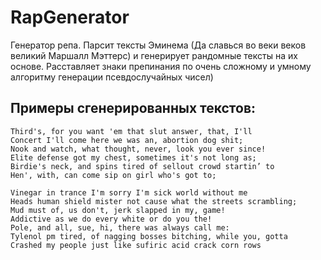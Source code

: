 # RapGenerator

Генератор репа. Парсит тексты Эминема (Да славься во веки веков великий Маршалл Мэттерс) и генерирует рандомные тексты на их основе. 
Расставляет знаки препинания по очень сложному и умному алгоритму генерации псевдослучайных чисел)

## Примеры сгенерированных текстов:
```
Third's, for you want 'em that slut answer, that, I'll
Concert I'll come here we was an, abortion dog shit;
Nook and watch, what thought, never, look you ever since!
Elite defense got my chest, sometimes it's not long as;
Birdie's neck, and spins tired of sellout crowd startin’ to
Hen', with, can come sip on girl who's got to;
```

```
Vinegar in trance I'm sorry I'm sick world without me
Heads human shield mister not cause what the streets scrambling;
Mud must of, us don't, jerk slapped in my, game!
Addictive as we do every white or do you the!
Pole, and all, sue, hi, there was always call me:
Tylenol pm tired, of nagging bosses bitching, while you, gotta
Crashed my people just like sufiric acid crack corn rows
```
